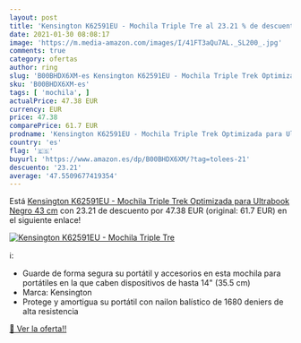 ```yaml
---
layout: post
title: 'Kensington K62591EU - Mochila Triple Tre al 23.21 % de descuento'
date: 2021-01-30 08:08:17
image: 'https://m.media-amazon.com/images/I/41FT3aQu7AL._SL200_.jpg'
comments: true
category: ofertas
author: ring
slug: 'B00BHDX6XM-es Kensington K62591EU - Mochila Triple Trek Optimizada para...'
sku: 'B00BHDX6XM-es'
tags: [ 'mochila', ]
actualPrice: 47.38 EUR
currency: EUR
price: 47.38
comparePrice: 61.7 EUR
prodname: 'Kensington K62591EU - Mochila Triple Trek Optimizada para Ultrabook  Negro  43 cm'
country: 'es'
flag: '🇪🇸'
buyurl: 'https://www.amazon.es/dp/B00BHDX6XM/?tag=tolees-21'
descuento: '23.21'
average: '47.5509677419354'
---
```


Está [Kensington K62591EU - Mochila Triple Trek Optimizada para Ultrabook  Negro  43 cm](https://www.amazon.es/dp/B00BHDX6XM/?tag=tolees-21) con 23.21 de descuento por 47.38 EUR (original: 61.7 EUR) en el siguiente enlace!

[![Kensington K62591EU - Mochila Triple Tre](https://m.media-amazon.com/images/I/41FT3aQu7AL._SL200_.jpg)](https://www.amazon.es/dp/B00BHDX6XM/?tag=tolees-21)

ℹ️:

- Guarde de forma segura su portátil y accesorios en esta mochila para portátiles en la que caben dispositivos de hasta 14" (35.5 cm)
- Marca: Kensington
- Protege y amortigua su portátil con nailon balístico de 1680 deniers de alta resistencia

[🛒 Ver la oferta!!](https://www.amazon.es/dp/B00BHDX6XM/?tag=tolees-21)
